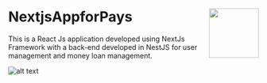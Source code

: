 # NextjsAppforPays                      <a href="http://eco2.com.co" target="blank"><img align="right" width="100" height="100" src="https://eco2.com.co/wp-content/uploads/2019/09/flower-2.png"></a>

This is a React Js application developed using NextJs Framework with a back-end developed in NestJS for user management and money loan management.


![alt text](https://eco2.com.co/wp-content/uploads/2019/12/pagos1.png)
